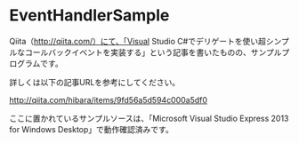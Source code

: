 EventHandlerSample
===========

Qiita（http://qiita.com/）にて、「Visual Studio C#でデリゲートを使い超シンプルなコールバックイベントを実装する」という記事を書いたものの、サンプルプログラムです。

詳しくは以下の記事URLを参考にしてください。

http://qiita.com/hibara/items/9fd56a5d594c000a5df0

ここに置かれているサンプルソースは、「Microsoft Visual Studio Express 2013 for Windows Desktop」で動作確認済みです。





